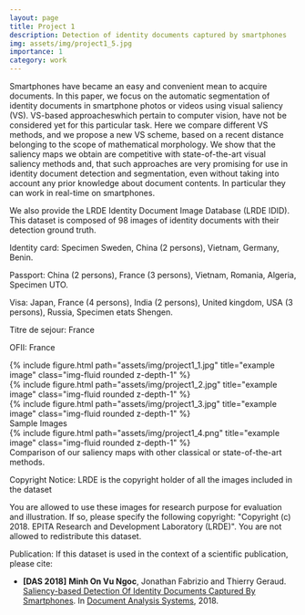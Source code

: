 ```yaml
---
layout: page
title: Project 1
description: Detection of identity documents captured by smartphones 
img: assets/img/project1_5.jpg
importance: 1
category: work
---
```


Smartphones have became an easy and convenient mean to acquire documents. In this paper, we focus on the automatic segmentation of identity documents in smartphone photos or videos using visual saliency (VS). VS-based approacheswhich pertain to computer vision, have not be considered yet for this particular task. Here we compare different VS methods, and we propose a new VS scheme, based on a recent distance belonging to the scope of mathematical morphology. We show that the saliency maps we obtain are competitive with state-of-the-art visual saliency methods and, that such approaches are very promising for use in identity document detection and segmentation, even without taking into account any prior knowledge about document contents. In particular they can work in real-time on smartphones.

We also provide the LRDE Identity Document Image Database (LRDE IDID).
This dataset is composed of 98 images of identity documents with their detection ground truth.

Identity card: Specimen Sweden, China (2 persons), Vietnam, Germany, Benin.

Passport: China (2 persons), France (3 persons), Vietnam, Romania, Algeria, Specimen UTO.

Visa: Japan, France (4 persons), India (2 persons), United kingdom, USA (3 persons), Russia, Specimen etats Shengen.

Titre de sejour: France

OFII: France

<div class="row">
    <div class="col-sm mt-3 mt-md-0">
        {% include figure.html path="assets/img/project1_1.jpg" title="example image" class="img-fluid rounded z-depth-1" %}
    </div>
    <div class="col-sm mt-3 mt-md-0">
        {% include figure.html path="assets/img/project1_2.jpg" title="example image" class="img-fluid rounded z-depth-1" %}
    </div>
    <div class="col-sm mt-3 mt-md-0">
        {% include figure.html path="assets/img/project1_3.jpg" title="example image" class="img-fluid rounded z-depth-1" %}
    </div>
</div>
<div class="caption">
    Sample Images
</div>

<div class="row">
    <div class="col-sm mt-3 mt-md-0">
        {% include figure.html path="assets/img/project1_4.png" title="example image" class="img-fluid rounded z-depth-1" %}
    </div>
</div>
<div class="caption">
     Comparison of our saliency maps with other classical or state-of-the-art methods.
</div>


Copyright Notice:
LRDE is the copyright holder of all the images included in the dataset

You are allowed to use these images for research purpose for evaluation and illustration. If so, please specify the following copyright: "Copyright (c) 2018. EPITA Research and Development Laboratory (LRDE)". You are not allowed to redistribute this dataset.

Publication:
If this dataset is used in the context of a scientific publication, please cite:
* <b id="DAS_2018">[DAS 2018]</b> <b>Minh On Vu Ngoc</b>, Jonathan Fabrizio and Thierry Geraud. [  Saliency-based Detection Of Identity Documents Captured By Smartphones](). In [Document Analysis Systems](), 2018.
